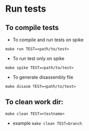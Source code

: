 # Run tests

## To compile tests

- To compile and run tests on spike
```
make run TEST=<path/to/test>
```

- To run test only on spike
```
make spike TEST=<path/to/test>
```

- To generate disassembly file
```
make disasm TEST=<path/to/test>
```


## To clean work dir:
```
make clean TEST=<testname>
```
- example `make clean TEST=branch`


